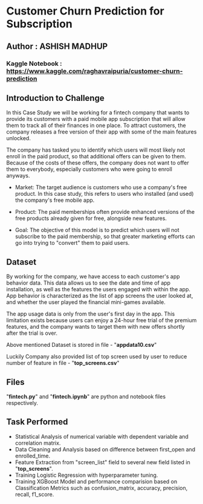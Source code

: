 # Customer Churn Prediction for Subscription

## Author : ASHISH MADHUP

### Kaggle Notebook : https://www.kaggle.com/raghavraipuria/customer-churn-prediction

## Introduction to Challenge
In this Case Study we will be working for a fintech company that wants to provide its customers with a paid mobile app subscription that will allow them to track all of their finances in one place. To attract customers, the company releases a free version of their app with some of the main features unlocked.

The company has tasked you to identify which users will most likely not enroll in the paid product, so that additional offers can be given to them. Because of the costs of these offers, the company does not want to offer them to everybody, especially customers who were going to enroll anyways.

* Market: The target audience is customers who use a company's free product. In this case study, this refers to users who installed (and used) the company's free mobile app.

* Product: The paid memberships often provide enhanced versions of the free products already given for free, alongside new features.

* Goal: The objective of this model is to predict which users will not subscribe to the paid membership, so that greater marketing efforts can go into trying to "convert" them to paid users.

## Dataset
By working for the company, we have access to each customer's app behavior data. This data allows us to see the date and time of app installation, as well as the features the users engaged with within the app. App behavior is characterized as the list of app screens the user looked at, and whether the user played the financial mini-games available.

The app usage data is only from the user's first day in the app. This limitation exists because users can enjoy a 24-hour free trial of the premium features, and the company wants to target them with new offers shortly after the trial is over.

Above mentioned Dataset is stored in file - "**appdata10.csv**"

Luckily Company also provided list of top screen used by user to reduce number of feature in file - "**top_screens.csv**"

## Files
"**fintech.py**" and "**fintech.ipynb**" are python and notebook files respectively.


## Task Performed
* Statistical Analysis of numerical variable with dependent variable and correlation matrix.
* Data Cleaning and Analysis based on difference between first_open and enrolled_time.
* Feature Extraction from "screen_list" field to several new field listed in "**top_screens**".
* Training Logistic Regression with hyperparameter tuning.
* Training XGBoost Model and performance comparision based on Classification Metrics such as confusion_matrix, accuracy, precision, recall, f1_score.

